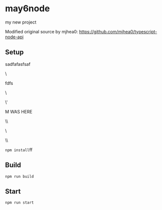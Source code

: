# may6node

my new project

Modified original source by mjhea0: https://github.com/mjhea0/typescript-node-api

## Setup














sadfafasfsaf










\\





fdfs
























































\













































\\\'









M WAS HERE

















































\\\

































\\








\\\






























`npm install`ff












## Build







`npm run build`





## Start

`npm run start`


